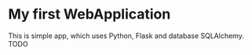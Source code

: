 # My first WebApplication
This is simple app, which uses Python, Flask and database SQLAlchemy.
TODO